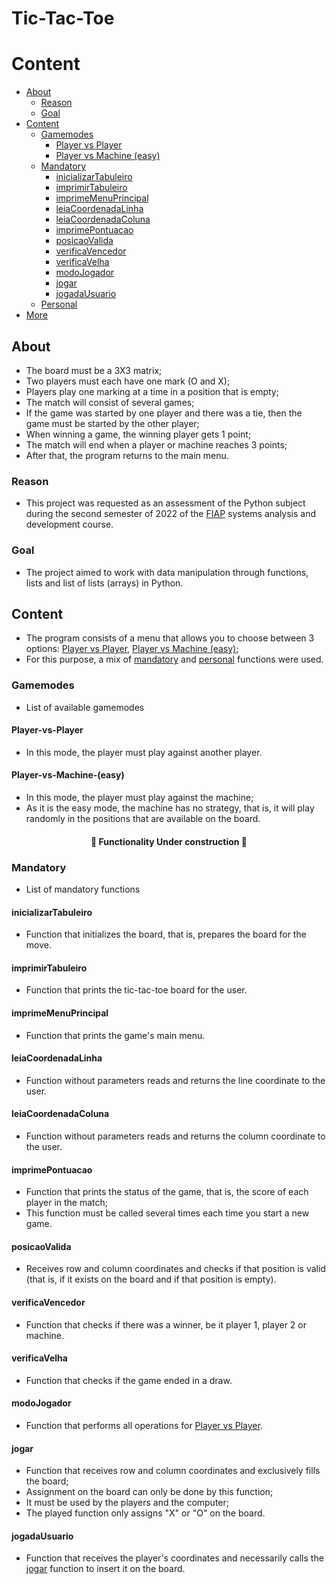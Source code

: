 # Tic-Tac-Toe

# Content
* [About](#about)
    * [Reason](#Reason)
    * [Goal](#Goal)
* [Content](#Content)
    * [Gamemodes](#Gamemodes)
        * [Player vs Player](#Player-vs-Player)
        * [Player vs Machine (easy)](#Player-vs-Machine-(easy))
    * [Mandatory](#Mandatory)
        * [inicializarTabuleiro](#inicializarTabuleiro)
        * [imprimirTabuleiro](#imprimirTabuleiro)
        * [imprimeMenuPrincipal](#imprimeMenuPrincipal)
        * [leiaCoordenadaLinha](#leiaCoordenadaLinha)
        * [leiaCoordenadaColuna](#leiaCoordenadaColuna)
        * [imprimePontuacao](#imprimePontuacao)
        * [posicaoValida](#posicaoValida)
        * [verificaVencedor](#verificaVencedor)
        * [verificaVelha](#verificaVelha)
        * [modoJogador](#modoJogador)
        * [jogar](#jogar)
        * [jogadaUsuario](#jogadaUsuario)    
    * [Personal](#Personal)
* [More](#more)    


## About
* The board must be a 3X3 matrix;
* Two players must each have one mark (O and X);
* Players play one marking at a time in a position that is empty;
* The match will consist of several games;
* If the game was started by one player and there was a tie, then the game must be started by the other player;
* When winning a game, the winning player gets 1 point;
* The match will end when a player or machine reaches 3 points;
* After that, the program returns to the main menu.
### Reason
* This project was requested as an assessment of the Python subject during the second semester of 2022 of the [FIAP](https://www.fiap.com.br/?msclkid=21318f39943217618b84ec01f5bc0435) systems analysis and development course.

### Goal
* The project aimed to work with data manipulation through functions, lists and list of lists (arrays) in Python.

## Content
* The program consists of a menu that allows you to choose between 3 options: [Player vs Player](#Player-vs-Player), [Player vs Machine (easy)](#Player-vs-Machine-(easy));
* For this purpose, a mix of [mandatory](#Mandatory) and [personal](#Personal) functions were used.

### Gamemodes
* List of available gamemodes

#### Player-vs-Player
* In this mode, the player must play against another player.

#### Player-vs-Machine-(easy)
* In this mode, the player must play against the machine;
* As it is the easy mode, the machine has no strategy, that is, it will play randomly in the positions that are available on the board.
<h4 align="center">
        🚧 Functionality Under construction 🚧
</h4>

### Mandatory
* List of mandatory functions

#### inicializarTabuleiro
* Function that initializes the board, that is, prepares the board for the move.

#### imprimirTabuleiro
* Function that prints the tic-tac-toe board for the user.

#### imprimeMenuPrincipal
* Function that prints the game's main menu.

#### leiaCoordenadaLinha
* Function without parameters reads and returns the line coordinate to the user.

#### leiaCoordenadaColuna
* Function without parameters reads and returns the column coordinate to the user.

#### imprimePontuacao
* Function that prints the status of the game, that is, the score of each player in the match;
* This function must be called several times each time you start a new game.

#### posicaoValida
* Receives row and column coordinates and checks if that position is valid (that is, if it exists on the board and if that position is empty).

#### verificaVencedor
* Function that checks if there was a winner, be it player 1, player 2 or machine.

#### verificaVelha
* Function that checks if the game ended in a draw.

#### modoJogador
* Function that performs all operations for [Player vs Player](#Player-vs-Player).

#### jogar
* Function that receives row and column coordinates and exclusively fills the board;
* Assignment on the board can only be done by this function;
* It must be used by the players and the computer;
* The played function only assigns "X" or "O" on the board.

#### jogadaUsuario
* Function that receives the player's coordinates and necessarily calls the [jogar](#jogar) function to insert it on the board.



<!--<h4 align="center">
        🚧 READ.ME Under construction 🚧
    </h4>-->
